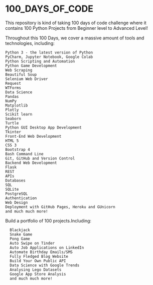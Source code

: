 # 100_DAYS_OF_CODE
This repository is kind of taking 100 days of code challenge where it contains 100 Python Projects from Beginner level to Advanced Level!

Throughout this 100 Days, we cover a massive amount of tools and technologies, including:

    Python 3 - the latest version of Python
    PyCharm, Jupyter Notebook, Google Colab
    Python Scripting and Automation
    Python Game Development
    Web Scraping
    Beautiful Soup
    Selenium Web Driver
    Request
    WTForms
    Data Science
    Pandas
    NumPy
    Matplotlib
    Plotly
    Scikit learn
    Seaborn
    Turtle
    Python GUI Desktop App Development
    Tkinter
    Front-End Web Development
    HTML 5
    CSS 3
    Bootstrap 4
    Bash Command Line
    Git, GitHub and Version Control
    Backend Web Development
    Flask
    REST
    APIs
    Databases
    SQL
    SQLite
    PostgreSQL
    Authentication
    Web Design
    Deployment with GitHub Pages, Heroku and GUnicorn
    and much much more!
    
Build a portfolio of 100 projects.Including:

      Blackjack
      Snake Game
      Pong Game
      Auto Swipe on Tinder
      Auto Job Applications on LinkedIn
      Automate Birthday Emails/SMS
      Fully Fledged Blog Website
      Build Your Own Public API
      Data Science with Google Trends
      Analysing Lego Datasets
      Google App Store Analysis
      and much much more!

